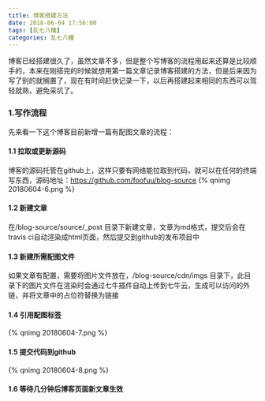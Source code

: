 ```yaml
---
title: 博客搭建方法
date: 2018-06-04 17:56:00
tags: [乱七八糟]
categories: 乱七八糟
---
```

博客已经搭建很久了，虽然文章不多，但是整个写博客的流程用起来还算是比较顺手的，本来在刚搭完的时候就想用第一篇文章记录博客搭建的方法，但是后来因为写了别的就搁置了，现在有时间赶快记录一下，以后再搭建起来相同的东西可以驾轻就熟，避免采坑了。<!--more-->
### 1.写作流程
先来看一下这个博客目前新增一篇有配图文章的流程：
#### 1.1 拉取或更新源码
博客的源码托管在github上，这样只要有网络能拉取到代码，就可以在任何的终端写东西，源码地址：https://github.com/foofuu/blog-source
{% qnimg 20180604-6.png %}
#### 1.2 新建文章
在/blog-source/source/_post 目录下新建文章，文章为md格式，提交后会在travis ci自动渲染成html页面，然后提交到github的发布项目中
#### 1.3 新建所需配图文件
如果文章有配置，需要将图片文件放在，/blog-source/cdn/imgs 目录下，此目录下的图片文件在渲染时会通过七牛插件自动上传到七牛云，生成可以访问的外链，并将文章中的占位符替换为链接
#### 1.4 引用配图标签
{% qnimg 20180604-7.png %}
#### 1.5 提交代码到github
{% qnimg 20180604-8.png %}
#### 1.6 等待几分钟后博客页面新文章生效
